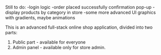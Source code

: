 Still to do:
-login logic
-order placed successfully confirmation pop-up
-display products by category in store
-some more advanced UI graphics with gradients, maybe animations

This is an advanced full-stack online shop application, divided into two parts:
1. Public part - available for everyone
2. Admin panel - available only for store admin. 

